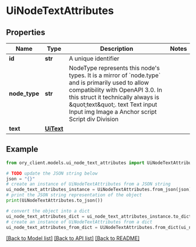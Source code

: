 # UiNodeTextAttributes


## Properties

Name | Type | Description | Notes
------------ | ------------- | ------------- | -------------
**id** | **str** | A unique identifier | 
**node_type** | **str** | NodeType represents this node&#39;s types. It is a mirror of &#x60;node.type&#x60; and is primarily used to allow compatibility with OpenAPI 3.0.  In this struct it technically always is \&quot;text\&quot;. text Text input Input img Image a Anchor script Script div Division | 
**text** | [**UiText**](UiText.md) |  | 

## Example

```python
from ory_client.models.ui_node_text_attributes import UiNodeTextAttributes

# TODO update the JSON string below
json = "{}"
# create an instance of UiNodeTextAttributes from a JSON string
ui_node_text_attributes_instance = UiNodeTextAttributes.from_json(json)
# print the JSON string representation of the object
print(UiNodeTextAttributes.to_json())

# convert the object into a dict
ui_node_text_attributes_dict = ui_node_text_attributes_instance.to_dict()
# create an instance of UiNodeTextAttributes from a dict
ui_node_text_attributes_from_dict = UiNodeTextAttributes.from_dict(ui_node_text_attributes_dict)
```
[[Back to Model list]](../README.md#documentation-for-models) [[Back to API list]](../README.md#documentation-for-api-endpoints) [[Back to README]](../README.md)



